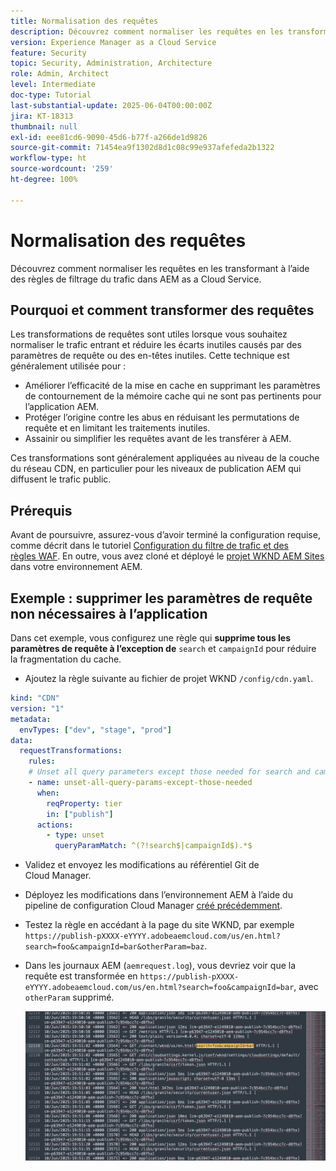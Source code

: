 ```yaml
---
title: Normalisation des requêtes
description: Découvrez comment normaliser les requêtes en les transformant à l’aide des règles de filtrage du trafic dans AEM as a Cloud Service.
version: Experience Manager as a Cloud Service
feature: Security
topic: Security, Administration, Architecture
role: Admin, Architect
level: Intermediate
doc-type: Tutorial
last-substantial-update: 2025-06-04T00:00:00Z
jira: KT-18313
thumbnail: null
exl-id: eee81cd6-9090-45d6-b77f-a266de1d9826
source-git-commit: 71454ea9f1302d8d1c08c99e937afefeda2b1322
workflow-type: ht
source-wordcount: '259'
ht-degree: 100%

---
```


# Normalisation des requêtes

Découvrez comment normaliser les requêtes en les transformant à l’aide des règles de filtrage du trafic dans AEM as a Cloud Service.

## Pourquoi et comment transformer des requêtes

Les transformations de requêtes sont utiles lorsque vous souhaitez normaliser le trafic entrant et réduire les écarts inutiles causés par des paramètres de requête ou des en-têtes inutiles. Cette technique est généralement utilisée pour :

- Améliorer l’efficacité de la mise en cache en supprimant les paramètres de contournement de la mémoire cache qui ne sont pas pertinents pour l’application AEM.
- Protéger l’origine contre les abus en réduisant les permutations de requête et en limitant les traitements inutiles.
- Assainir ou simplifier les requêtes avant de les transférer à AEM.

Ces transformations sont généralement appliquées au niveau de la couche du réseau CDN, en particulier pour les niveaux de publication AEM qui diffusent le trafic public.

## Prérequis

Avant de poursuivre, assurez-vous d’avoir terminé la configuration requise, comme décrit dans le tutoriel [Configuration du filtre de trafic et des règles WAF](../setup.md). En outre, vous avez cloné et déployé le [projet WKND AEM Sites](https://github.com/adobe/aem-guides-wknd) dans votre environnement AEM.

## Exemple : supprimer les paramètres de requête non nécessaires à l’application

Dans cet exemple, vous configurez une règle qui **supprime tous les paramètres de requête à l’exception de** `search` et `campaignId` pour réduire la fragmentation du cache.

- Ajoutez la règle suivante au fichier de projet WKND `/config/cdn.yaml`.

```yaml
kind: "CDN"
version: "1"
metadata:
  envTypes: ["dev", "stage", "prod"]
data:
  requestTransformations:
    rules:
    # Unset all query parameters except those needed for search and campaignId
    - name: unset-all-query-params-except-those-needed
      when:
        reqProperty: tier
        in: ["publish"]
      actions:
        - type: unset
          queryParamMatch: ^(?!search$|campaignId$).*$
```

- Validez et envoyez les modifications au référentiel Git de Cloud Manager.

- Déployez les modifications dans l’environnement AEM à l’aide du pipeline de configuration Cloud Manager [créé précédemment](../setup.md#deploy-rules-using-adobe-cloud-manager).

- Testez la règle en accédant à la page du site WKND, par exemple `https://publish-pXXXX-eYYYY.adobeaemcloud.com/us/en.html?search=foo&campaignId=bar&otherParam=baz`.

- Dans les journaux AEM (`aemrequest.log`), vous devriez voir que la requête est transformée en `https://publish-pXXXX-eYYYY.adobeaemcloud.com/us/en.html?search=foo&campaignId=bar`, avec `otherParam` supprimé.

  ![Transformation de requête WKND](../assets/how-to/aemrequest-log-transformation.png)
